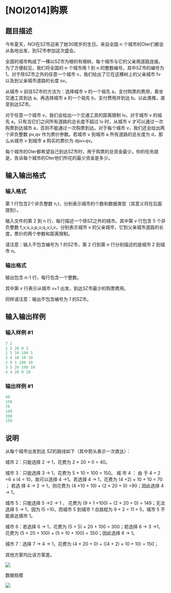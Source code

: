 # [NOI2014]购票 

## 题目描述

今年夏天，NOI在SZ市迎来了她30周岁的生日。来自全国 n 个城市的OIer们都会从各地出发，到SZ市参加这次盛会。

全国的城市构成了一棵以SZ市为根的有根树，每个城市与它的父亲用道路连接。为了方便起见，我们将全国的 n 个城市用 1 到 n 的整数编号。其中SZ市的编号为 1。对于除SZ市之外的任意一个城市 v，我们给出了它在这棵树上的父亲城市 fv 以及到父亲城市道路的长度 sv。

从城市 v 前往SZ市的方法为：选择城市 v 的一个祖先 a，支付购票的费用，乘坐交通工具到达 a。再选择城市 a 的一个祖先 b，支付费用并到达 b。以此类推，直至到达SZ市。

对于任意一个城市 v，我们会给出一个交通工具的距离限制 lv。对于城市 v 的祖先 a，只有当它们之间所有道路的总长度不超过 lv 时，从城市 v 才可以通过一次购票到达城市 a，否则不能通过一次购票到达。对于每个城市 v，我们还会给出两个非负整数 pv,qv 作为票价参数。若城市 v 到城市 a 所有道路的总长度为 d，那么从城市 v 到城市 a 购买的票价为 dpv+qv。

每个城市的OIer都希望自己到达SZ市时，用于购票的总资金最少。你的任务就是，告诉每个城市的OIer他们所花的最少资金是多少。

## 输入输出格式

### 输入格式

第 1 行包含2个非负整数 n,t，分别表示城市的个数和数据类型（其意义将在后面提到）。

输入文件的第 2 到 n 行，每行描述一个除SZ之外的城市。其中第 v 行包含 5 个非负整数 f\_v,s\_v,p\_v,q\_v,l\_v，分别表示城市 v 的父亲城市，它到父亲城市道路的长度，票价的两个参数和距离限制。

请注意：输入不包含编号为 1 的SZ市，第 2 行到第 n 行分别描述的是城市 2 到城市 n。

### 输出格式

输出包含 n-1 行，每行包含一个整数。

其中第 v 行表示从城市 v+1 出发，到达SZ市最少的购票费用。

同样请注意：输出不包含编号为 1 的SZ市。

## 输入输出样例

### 输入样例 #1

```cpp
7 3 
1 2 20 0 3 
1 5 10 100 5 
2 4 10 10 10 
2 9 1 100 10 
3 5 20 100 10 
4 4 20 0 10 

```
### 输出样例 #1

```cpp
40 
150 
70 
149 
300 
150
```


## 说明

从每个城市出发到达 SZ的路线如下（其中箭头表示一次直达）：

城市 2：只能选择 2 → 1，花费为 2 × 20 + 0 = 40。

城市 3：只能选择 3 → 1，花费为 5 × 10 + 100 = 150。 城 市 4 ： 由 于 4 + 2 =6 ≤ l4 = 10，故可以选择 4 →1。若选择 4 → 1，花费为 (4 +2) × 10 + 10 = 70 ； 若选 择 4 → 2 → 1，则花费为 (4 ×10 + 10) + (2 × 20 + 0) =90；因此选择 4 → 1。

城市 5：只能选择 5 →2 → 1 ， 花费为 (9 × 1 +100) + (2 × 20 + 0) = 149；无法选择 5 → 1，因为 l5 =10，而城市 5 到城市 1 总路程为 9 + 2 = 11 > 5，城市 5 不能直达城市 1。

城市 6：若选择 6 → 1，花费为 (5 + 5) × 20 + 100 = 300；若选择 6 → 3 →1，花费为 (5 × 20 + 100) + (5 × 10 + 100) = 350；因此选择 6 → 1。

城市 7：选择 7 → 4 → 1，花费为 (4 × 20 + 0) + ((4 + 2) × 10 + 10) = 150；

其他方案均比该方案差。

![](https://cdn.luogu.com.cn/upload/pic/2592.png)

数据规模

![](https://cdn.luogu.com.cn/upload/pic/2591.png)

